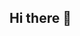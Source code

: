 ## Hi there 👋

<!--
**naim71/naim71** is a ✨ _special_ ✨ repository because its `README.md` (this file) appears on your GitHub profile.

Here are some ideas to get you started:

- 🔭 I’m currently working on ...
- 🌱 I’m currently learning ...
- 👯 I’m looking to collaborate on ...
- 🤔 I’m looking for help with ...
- 💬 Ask me about ...
- 📫 How to reach me: ...
- 😄 Pronouns: ...
- ⚡ Fun fact: ...
[![Anurag's GitHub stats](https://github-readme-stats.vercel.app/api?username=naim71)](https://github.com/anuraghazra/github-readme-stats)
-->
